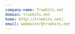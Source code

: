 ```yaml
---
company-name: Truehits.net
domain: truehits.net
home: http://truehits.net/
email: webmaster@truehits.net
---
```




